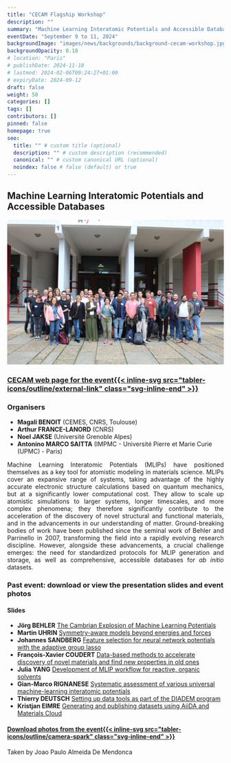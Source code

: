 ```yaml
---
title: "CECAM Flagship Workshop"
description: ""
summary: "Machine Learning Interatomic Potentials and Accessible Databases"
eventDate: "September 9 to 11, 2024"
backgroundImage: "images/news/backgrounds/background-cecam-workshop.jpg"
backgroundOpacity: 0.18
# location: "Paris"
# publishDate: 2024-11-18
# lastmod: 2024-02-06T09:24:27+01:00
# expiryDate: 2024-09-12
draft: false
weight: 50
categories: []
tags: []
contributors: []
pinned: false
homepage: true
seo:
  title: "" # custom title (optional)
  description: "" # custom description (recommended)
  canonical: "" # custom canonical URL (optional)
  noindex: false # false (default) or true
---
```


## Machine Learning Interatomic Potentials and Accessible Databases

![Group photo of the participants](group-photo.jpg)

### <a href="https://www.cecam.org/workshop-details/machine-learning-interatomic-potentials-and-accessible-databases-1313" class="d-flex">CECAM web page for the event{{< inline-svg src="tabler-icons/outline/external-link" class="svg-inline-end" >}}</a>

### Organisers

- **Magali BENOIT** (CEMES, CNRS, Toulouse)
- **Arthur FRANCE-LANORD** (CNRS)
- **Noel JAKSE** (Université Grenoble Alpes)
- **Antonino MARCO SAITTA** (IMPMC - Université Pierre et Marie Curie (UPMC) - Paris)

<div align="justify">

Machine Learning Interatomic Potentials (MLIPs) have positioned themselves as a key tool for atomistic modeling in materials science. MLIPs cover an expansive range of systems, taking advantage of the highly accurate electronic structure calculations based on quantum mechanics, but at a significantly lower computational cost. They allow to scale up atomistic simulations to larger systems, longer timescales, and more complex phenomena; they therefore significantly contribute to the acceleration of the discovery of novel structural and functional materials, and in the advancements in our understanding of matter. Ground-breaking bodies of work have been published since the seminal work of Behler and Parrinello in 2007, transforming the field into a rapidly evolving research discipline. However, alongside these advancements, a crucial challenge emerges: the need for standardized protocols for MLIP generation and storage, as well as comprehensive, accessible databases for _ab initio_ datasets.

</div>

### Past event: download or view the presentation slides and event photos

#### Slides

- **Jörg BEHLER** <a href="/downloads/2024-09-CECAM-Workshop/slides-behler-2024-09-09-CECAM-workshop.pdf" target="_blank">The Cambrian Explosion of Machine Learning Potentials</a>
- **Martin UHRIN** <a href="/downloads/2024-09-CECAM-Workshop/slides-uhrin-2024-09-09-CECAM-workshop.pdf" target="_blank">Symmetry-aware models beyond energies and forces</a>
- **Johannes SANDBERG** <a href="/downloads/2024-09-CECAM-Workshop/slides-sandberg-2024-09-10-CECAM-workshop.pdf" target="_blank">Feature selection for neural network potentials with the adaptive group lasso</a>
- **François-Xavier COUDERT** <a href="/downloads/2024-09-CECAM-Workshop/slides-coudert-2024-09-10-CECAM-workshop.pdf" target="_blank">Data-based methods to accelerate discovery of novel materials and find new properties in old ones</a>
- **Julia YANG** <a href="/downloads/2024-09-CECAM-Workshop/slides-yang-2024-09-10-CECAM-workshop.pdf" target="_blank">Development of MLIP workflow for reactive, organic solvents</a>
- **Gian-Marco RIGNANESE** <a href="/downloads/2024-09-CECAM-Workshop/slides-rignanese-2024-09-11-CECAM-workshop.pdf" target="_blank">Systematic assessment of various universal machine-learning interatomic potentials</a>
- **Thierry DEUTSCH** <a href="/downloads/2024-09-CECAM-Workshop/slides-deutsch-2024-09-11-CECAM-workshop.pdf" target="_blank">Setting up data tools as part of the DIADEM program</a>
- **Kristjan EIMRE** <a href="/downloads/2024-09-CECAM-Workshop/slides-eimre-2024-09-11-CECAM-workshop.pdf" target="_blank">Generating and publishing datasets using AiiDA and Materials Cloud</a>

<h4 class="mb-n2"><a href="/downloads/2024-09-CECAM-Workshop/cecam-workshop-photos.zip" class="d-flex">Download photos from the event{{< inline-svg src="tabler-icons/outline/camera-spark" class="svg-inline-end" >}}</a></h4>

Taken by Joao Paulo Almeida De Mendonca

<br>

<!-- **Location:** amphithéâtre Besson, campus Phelma, Batiment A, 1130 rue de la Piscine, 38400 Saint Martin d'Hères. Campus map <a href="https://dropsu.sorbonne-universite.fr/s/gdMJ2o5FZtKn48Z" target="_blank">here</a> (look for building A, Phelma campus):

How to reach the event? The airport shuttle will drop you at the Grenoble train station. From there, take tram B (towards "Gières, Plaine des Sports"), and stop at "Bibliothèques Universitaires". Walk north and reach Building A on the map.

**Follow remotely the presentations:**

[https://grenoble-inp.zoom.us/j/92354659113](https://grenoble-inp.zoom.us/j/92354659113)

Meeting ID: 923 5465 9113

Password: 968905 -->
